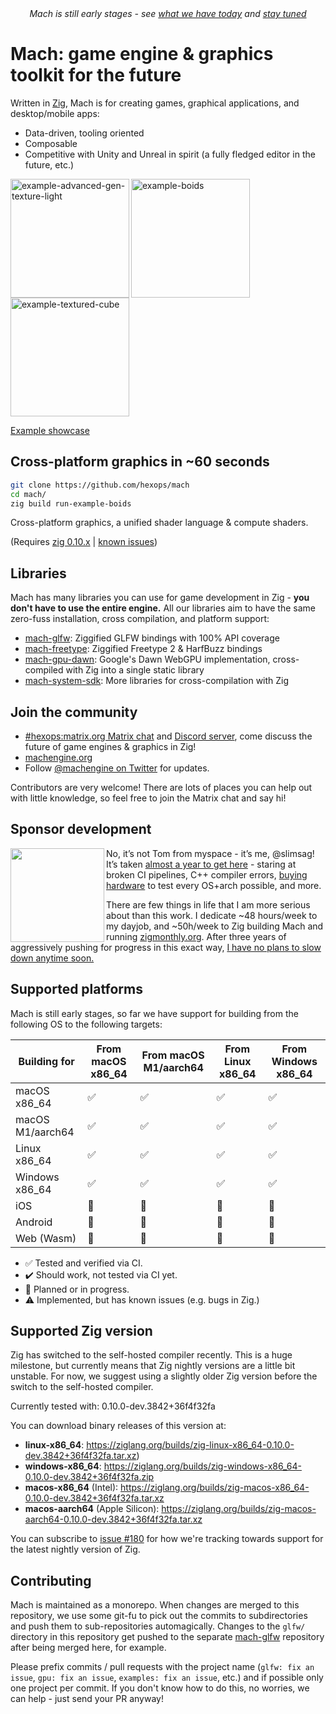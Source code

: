 <div align="center"><em>Mach is still early stages - see <a href="https://machengine.org/#early-stages">what we have today</a> and <a href="https://twitter.com/machengine">stay tuned</a></em></div>

# Mach: game engine & graphics toolkit for the future

Written in [Zig](https://ziglang.org/), Mach is for creating games, graphical applications, and desktop/mobile apps:

- Data-driven, tooling oriented
- Composable
- Competitive with Unity and Unreal in spirit (a fully fledged editor in the future, etc.)

<a href="https://user-images.githubusercontent.com/3173176/173177664-2ac9e90b-9429-4b09-aaf9-b80b53fee49f.gif"><img align="left" src="https://user-images.githubusercontent.com/3173176/173177664-2ac9e90b-9429-4b09-aaf9-b80b53fee49f.gif" alt="example-advanced-gen-texture-light" height="190px"></img></a>
<a href="https://user-images.githubusercontent.com/3173176/163936001-fd9eb918-7c29-4dcc-bfcb-5586f2ea1f9a.gif"><img align="left" src="https://user-images.githubusercontent.com/3173176/163936001-fd9eb918-7c29-4dcc-bfcb-5586f2ea1f9a.gif" alt="example-boids" height="190px"></img></a>
<a href="https://user-images.githubusercontent.com/3173176/173177646-a3f0982c-f07b-496f-947b-265bdc71ece9.gif"><img src="https://user-images.githubusercontent.com/3173176/173177646-a3f0982c-f07b-496f-947b-265bdc71ece9.gif" alt="example-textured-cube" height="190px"></img></a>

[Example showcase](https://machengine.org/gpu/)

## Cross-platform graphics in ~60 seconds

```sh
git clone https://github.com/hexops/mach
cd mach/
zig build run-example-boids
```

Cross-platform graphics, a unified shader language & compute shaders.

(Requires [zig 0.10.x](https://ziglang.org/) | [known issues](https://github.com/hexops/mach/blob/main/doc/known-issues.md#known-issues))

## Libraries

Mach has many libraries you can use for game development in Zig - **you don't have to use the entire engine.** All our libraries aim to have the same zero-fuss installation, cross compilation, and platform support:

- [mach-glfw](https://github.com/hexops/mach-glfw): Ziggified GLFW bindings with 100% API coverage
- [mach-freetype](https://github.com/hexops/mach-freetype): Ziggified Freetype 2 & HarfBuzz bindings
- [mach-gpu-dawn](https://github.com/hexops/mach-gpu-dawn): Google's Dawn WebGPU implementation, cross-compiled with Zig into a single static library
- [mach-system-sdk](https://github.com/hexops/mach-system-sdk): More libraries for cross-compilation with Zig

## Join the community

* [#hexops:matrix.org Matrix chat](https://matrix.to/#/#hexops:matrix.org) and [Discord server](https://discord.gg/XNG3NZgCqp), come discuss the future of game engines & graphics in Zig!
* [machengine.org](https://machengine.org)
* Follow [@machengine on Twitter](https://twitter.com/machengine) for updates.

Contributors are very welcome! There are lots of places you can help out with little knowledge, so feel free to join the Matrix chat and say hi!

## Sponsor development

<img align="left" src="https://user-images.githubusercontent.com/3173176/163940979-6a1c1e5a-690d-4e6c-ad74-e1407ba7c867.png" width="150px"></img>

No, it’s not Tom from myspace - it’s me, @slimsag! It’s taken [almost a year to get here](https://devlog.hexops.com/2022/mach-v0.1-zig-graphics-in-60s) - staring at broken CI pipelines, C++ compiler errors, [buying hardware](https://twitter.com/slimsag/status/1507506138144681986) to test every OS+arch possible, and more.

There are few things in life that I am more serious about than this work. I dedicate ~48 hours/week to my dayjob, and ~50h/week to Zig building Mach and running [zigmonthly.org](https://zigmonthly.org). After three years of aggressively pushing for progress in this exact way, [I have no plans to slow down anytime soon.](https://devlog.hexops.com/2021/i-write-code-100-hours-a-week)

## Supported platforms

Mach is still early stages, so far we have support for building from the following OS to the following targets:

| Building for     | From macOS x86_64 | From macOS M1/aarch64 | From Linux x86_64 | From Windows x86_64 |
| ---------------- | ----------------- | --------------------- | ----------------- | ------------------- |
| macOS x86_64     | ✅                | ✅                    | ✅                | ✅                  |
| macOS M1/aarch64 | ✅                | ✅                    | ✅                | ✅                  |
| Linux x86_64     | ✅                | ✅                    | ✅                | ✅                  |
| Windows x86_64   | ✅                | ✅                    | ✅                | ✅                  |
| iOS              | 🏃                | 🏃                    | 🏃                | 🏃                  |
| Android          | 🏃                | 🏃                    | 🏃                | 🏃                  |
| Web (Wasm)       | 🏃                | 🏃                    | 🏃                | 🏃                  |

- ✅ Tested and verified via CI.
- ✔️ Should work, not tested via CI yet.
- 🏃 Planned or in progress.
- ⚠️ Implemented, but has known issues (e.g. bugs in Zig.)

## Supported Zig version

Zig has switched to the self-hosted compiler recently. This is a huge milestone, but currently means that Zig nightly versions are a little bit unstable. For now, we suggest using a slightly older Zig version before the switch to the self-hosted compiler.

Currently tested with: 0.10.0-dev.3842+36f4f32fa

You can download binary releases of this version at:

* **linux-x86_64**: https://ziglang.org/builds/zig-linux-x86_64-0.10.0-dev.3842+36f4f32fa.tar.xz)
* **windows-x86_64**: https://ziglang.org/builds/zig-windows-x86_64-0.10.0-dev.3842+36f4f32fa.zip
* **macos-x86_64** (Intel): https://ziglang.org/builds/zig-macos-x86_64-0.10.0-dev.3842+36f4f32fa.tar.xz
* **macos-aarch64** (Apple Silicon): https://ziglang.org/builds/zig-macos-aarch64-0.10.0-dev.3842+36f4f32fa.tar.xz

You can subscribe to [issue #180](https://github.com/hexops/mach/issues/180) for how we're tracking towards support for the latest nightly version of Zig.

## Contributing

Mach is maintained as a monorepo. When changes are merged to this repository, we use some git-fu to pick out the commits to subdirectories and push them to sub-repositories automagically. Changes to the `glfw/` directory in this repository get pushed to the separate [mach-glfw](https://github.com/hexops/mach-glfw) repository after being merged here, for example.

Please prefix commits / pull requests with the project name (`glfw: fix an issue`, `gpu: fix an issue`, `examples: fix an issue`, etc.) and if possible only one project per commit. If you don't know how to do this, no worries, we can help - just send your PR anyway!
